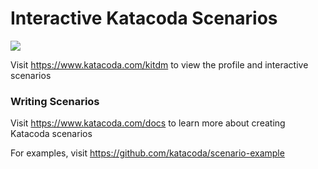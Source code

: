 # Interactive Katacoda Scenarios

[![](http://shields.katacoda.com/katacoda/kitdm/count.svg)](https://www.katacoda.com/kitdm "Get your profile on Katacoda.com")

Visit https://www.katacoda.com/kitdm to view the profile and interactive scenarios

### Writing Scenarios
Visit https://www.katacoda.com/docs to learn more about creating Katacoda scenarios

For examples, visit https://github.com/katacoda/scenario-example
